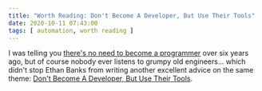 ```yaml
---
title: "Worth Reading: Don't Become A Developer, But Use Their Tools"
date: 2020-10-11 07:43:00
tags: [ automation, worth reading ]
---
```

I was telling you [there's no need to become a programmer](/2014/06/will-network-engineers-become.html) over six years ago, but of course nobody ever listens to grumpy old engineers... which didn't stop Ethan Banks from writing another excellent advice on the same theme: [Don't Become A Developer, But Use Their Tools](https://packetpushers.net/dont-become-a-developer-but-use-their-tools/).
